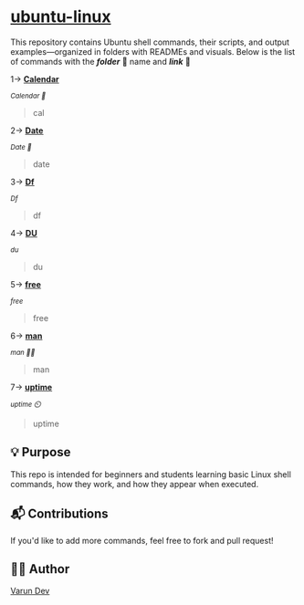 # <ins>ubuntu-linux</ins>
This repository contains Ubuntu shell commands, their scripts, and output examples—organized in folders with READMEs and visuals.
Below is the list of commands with the ***folder*** 📂 name and ***link*** 🔗 

1-> [__<ins>Calendar</ins>__](https://github.com/varundevs/ubuntu-linux/tree/main/calendar)

<sub>*Calendar 📅*</sub>
> cal

2-> [__<ins>Date</ins>__](https://github.com/varundevs/ubuntu-linux/tree/main/date)

<sub>*Date 📅*</sub>
> date

3-> [__<ins>Df</ins>__](https://github.com/varundevs/ubuntu-linux/tree/main/df)

<sub>*Df*</sub>
> df

4-> [__<ins>DU</ins>__](https://github.com/varundevs/ubuntu-linux/tree/main/du)

<sub>*du*</sub>
> du

5-> [__<ins>free</ins>__](https://github.com/varundevs/ubuntu-linux/tree/main/free)

<sub>*free*</sub>
> free

6-> [__<ins>man</ins>__](https://github.com/varundevs/ubuntu-linux/tree/main/man)

<sub>*man 🧍‍♀️*</sub>
> man

7-> [__<ins>uptime</ins>__](https://github.com/varundevs/ubuntu-linux/tree/main/uptime)

<sub>*uptime ⏲️*</sub>

> uptime

## 💡 Purpose

This repo is intended for beginners and students learning basic Linux shell commands, how they work, and how they appear when executed.

## 📬 Contributions

If you'd like to add more commands, feel free to fork and pull request!

## 🧑‍💻 Author

[Varun Dev](https://github.com/varundevs)
